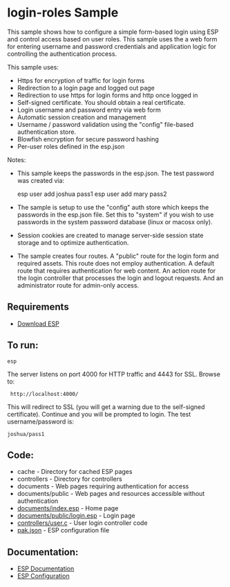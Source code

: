 login-roles Sample
===

This sample shows how to configure a simple form-based login using ESP and control access based on user roles.
This sample uses the a web form for entering username and password credentials and application logic
for controlling the authentication process.

This sample uses:

* Https for encryption of traffic for login forms
* Redirection to a login page and logged out page
* Redirection to use https for login forms and http once logged in
* Self-signed certificate. You should obtain a real certificate.
* Login username and password entry via web form
* Automatic session creation and management
* Username / password validation using the "config" file-based authentication store.
* Blowfish encryption for secure password hashing
* Per-user roles defined in the esp.json

Notes:
* This sample keeps the passwords in the esp.json. The test password was created via:

    esp user add joshua pass1
    esp user add mary pass2

* The sample is setup to use the "config" auth store which keeps the passwords in the esp.json file.
    Set this to "system" if you wish to use passwords in the system password database (linux or macosx only).

* Session cookies are created to manage server-side session state storage and to optimize authentication.

* The sample creates four routes. A "public" route for the login form and required assets. This route
    does not employ authentication. A default route that requires authentication for web content. An
    action route for the login controller that processes the login and logout requests. And an administrator
    route for admin-only access.

Requirements
---
* [Download ESP](https://www.embedthis.com/esp/download.html)

To run:
---
    esp

The server listens on port 4000 for HTTP traffic and 4443 for SSL. Browse to:

     http://localhost:4000/

This will redirect to SSL (you will get a warning due to the self-signed certificate).
Continue and you will be prompted to login. The test username/password is:

    joshua/pass1

Code:
---
* cache - Directory for cached ESP pages
* controllers - Directory for controllers
* documents - Web pages requiring authentication for access
* documents/public - Web pages and resources accessible without authentication
* [documents/index.esp](documents/index.esp) - Home page
* [documents/public/login.esp](documents/public/login.esp) - Login page
* [controllers/user.c](controllers/user.c) - User login controller code
* [pak.json](pak.json) - ESP configuration file

Documentation:
---

* [ESP Documentation](https://www.embedthis.com/esp/doc/index.html)
* [ESP Configuration](https://www.embedthis.com/esp/doc/users/config.html)
